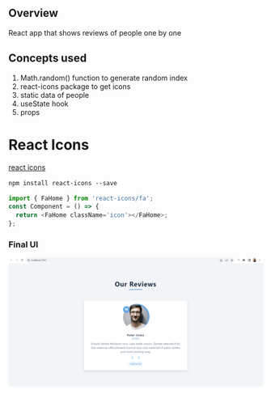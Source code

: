 ## Overview
React app that shows reviews of people one by one

## Concepts used
1. Math.random() function to generate random index
2. react-icons package to get icons
3. static data of people
4. useState hook
5. props

# React Icons

[react icons](https://react-icons.github.io/react-icons/)

```
npm install react-icons --save
```

```javascript
import { FaHome } from 'react-icons/fa';
const Component = () => {
  return <FaHome className='icon'></FaHome>;
};
```

### Final UI
![](./screenshot.png)